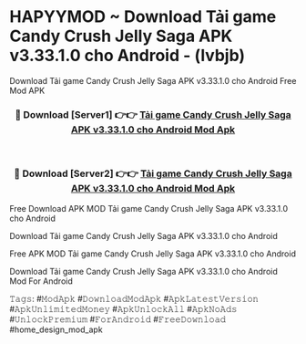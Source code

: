 # HAPYYMOD ~ Download Tải game Candy Crush Jelly Saga APK v3.33.1.0 cho Android - (lvbjb)
Download Tải game Candy Crush Jelly Saga APK v3.33.1.0 cho Android Free Mod APK

<div align="center">
<h3>🔴 Download [Server1] 👉👉 <a href="https://apk-comot.site?title=Tải_game_Candy_Crush_Jelly_Saga_APK_v3.33.1.0_cho_Android">Tải game Candy Crush Jelly Saga APK v3.33.1.0 cho Android Mod Apk</a></h3><br>

<h3>🔴 Download [Server2] 👉👉 <a href="https://apk-comot.site?title=Tải_game_Candy_Crush_Jelly_Saga_APK_v3.33.1.0_cho_Android">Tải game Candy Crush Jelly Saga APK v3.33.1.0 cho Android Mod Apk</a></h3>
</div>


Free Download APK MOD Tải game Candy Crush Jelly Saga APK v3.33.1.0 cho Android

Download Tải game Candy Crush Jelly Saga APK v3.33.1.0 cho Android 

Free APK MOD Tải game Candy Crush Jelly Saga APK v3.33.1.0 cho Android 

Download Tải game Candy Crush Jelly Saga APK v3.33.1.0 cho Android Mod For Android

𝚃𝚊𝚐𝚜: #𝙼𝚘𝚍𝙰𝚙𝚔 #𝙳𝚘𝚠𝚗𝚕𝚘𝚊𝚍𝙼𝚘𝚍𝙰𝚙𝚔 #𝙰𝚙𝚔𝙻𝚊𝚝𝚎𝚜𝚝𝚅𝚎𝚛𝚜𝚒𝚘𝚗 #𝙰𝚙𝚔𝚄𝚗𝚕𝚒𝚖𝚒𝚝𝚎𝚍𝙼𝚘𝚗𝚎𝚢 #𝙰𝚙𝚔𝚄𝚗𝚕𝚘𝚌𝚔𝙰𝚕𝚕 #𝙰𝚙𝚔𝙽𝚘𝙰𝚍𝚜 #𝚄𝚗𝚕𝚘𝚌𝚔𝙿𝚛𝚎𝚖𝚒𝚞𝚖 #𝙵𝚘𝚛𝙰𝚗𝚍𝚛𝚘𝚒𝚍 #𝙵𝚛𝚎𝚎𝙳𝚘𝚠𝚗𝚕𝚘𝚊𝚍 #home_design_mod_apk